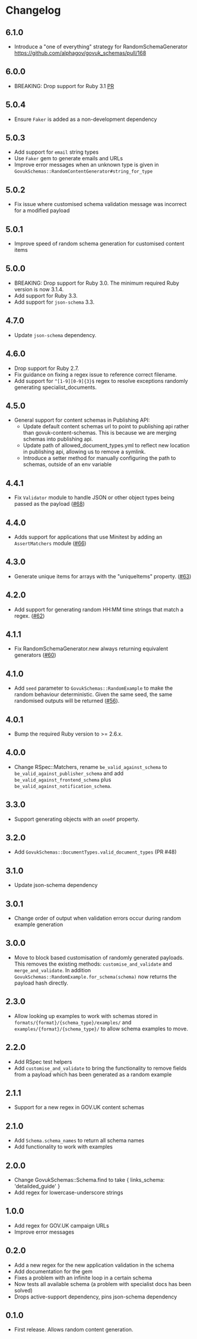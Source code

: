 # Changelog

## 6.1.0

* Introduce a "one of everything" strategy for RandomSchemaGenerator https://github.com/alphagov/govuk_schemas/pull/168

## 6.0.0

* BREAKING: Drop support for Ruby 3.1 [PR](https://github.com/alphagov/govuk_schemas/pull/141)

## 5.0.4

* Ensure `Faker` is added as a non-development dependency

## 5.0.3

* Add support for `email` string types
* Use `Faker` gem to generate emails and URLs
* Improve error messages when an unknown type is given in `GovukSchemas::RandomContentGenerator#string_for_type`

## 5.0.2

* Fix issue where customised schema validation message was incorrect for a modified payload

## 5.0.1

* Improve speed of random schema generation for customised content items

## 5.0.0

* BREAKING: Drop support for Ruby 3.0. The minimum required Ruby version is now 3.1.4.
* Add support for Ruby 3.3.
* Add support for `json-schema` 3.3.

## 4.7.0

* Update `json-schema` dependency.

## 4.6.0

* Drop support for Ruby 2.7.
* Fix guidance on fixing a regex issue to reference correct filename.
* Add support for `^[1-9][0-9]{3}$` regex to resolve exceptions randomly generating specialist_documents.

## 4.5.0

* General support for content schemas in Publishing API:
  * Update default content schemas url to point to publishing api rather than govuk-content-schemas. This is because we are merging schemas into publishing api.
  * Update path of allowed_document_types.yml to reflect new location in publishing api, allowing us to remove a symlink.
  * Introduce a setter method for manually configuring the path to schemas, outside of an env variable

## 4.4.1

* Fix `Validator` module to handle JSON or other object types being passed as the payload ([#68](https://github.com/alphagov/govuk_schemas/pull/68))

## 4.4.0

* Adds support for applications that use Minitest by adding an `AssertMatchers` module ([#66](https://github.com/alphagov/govuk_schemas/pull/66))

## 4.3.0

* Generate unique items for arrays with the "uniqueItems" property. ([#63](https://github.com/alphagov/govuk_schemas/pull/63))

## 4.2.0

* Add support for generating random HH:MM time strings that match a regex. ([#62](https://github.com/alphagov/govuk_schemas/pull/62))

## 4.1.1

* Fix RandomSchemaGenerator.new always returning equivalent generators ([#60](https://github.com/alphagov/govuk_schemas/pull/60))

## 4.1.0

* Add `seed` parameter to `GovukSchemas::RandomExample` to make the random behaviour deterministic. Given the same seed, the same randomised outputs will be returned ([#56](https://github.com/alphagov/govuk_schemas/pull/56)).

## 4.0.1

* Bump the required Ruby version to >= 2.6.x.

## 4.0.0

* Change RSpec::Matchers, rename `be_valid_against_schema` to `be_valid_against_publisher_schema` and add `be_valid_against_frontend_schema` plus `be_valid_against_notification_schema`.

## 3.3.0

* Support generating objects with an `oneOf` property.

## 3.2.0

* Add `GovukSchemas::DocumentTypes.valid_document_types` (PR #48)

## 3.1.0

* Update json-schema dependency

## 3.0.1

* Change order of output when validation errors occur during random example generation

## 3.0.0

* Move to block based customisation of randomly generated payloads. This removes the existing methods: `customise_and_validate` and `merge_and_validate`. In addition `GovukSchemas::RandomExample.for_schema(schema)` now returns the payload hash directly.

## 2.3.0

* Allow looking up examples to work with schemas stored in `formats/{format}/{schema_type}/examples/` and `examples/{format}/{schema_type}/` to allow schema examples to move.

## 2.2.0

* Add RSpec test helpers
* Add `customise_and_validate` to bring the functionality to remove fields from a payload which has been generated as a random example

## 2.1.1

* Support for a new regex in GOV.UK content schemas

## 2.1.0

* Add `Schema.schema_names` to return all schema names
* Add functionality to work with examples

## 2.0.0

* Change GovukSchemas::Schema.find to take { links_schema: 'detailded_guide' }
* Add regex for lowercase-underscore strings

## 1.0.0

* Add regex for GOV.UK campaign URLs
* Improve error messages

## 0.2.0

* Add a new regex for the new application validation in the schema
* Add documentation for the gem
* Fixes a problem with an infinite loop in a certain schema
* Now tests all available schema (a problem with specialist docs has been solved)
* Drops active-support dependency, pins json-schema dependency

## 0.1.0

* First release. Allows random content generation.

